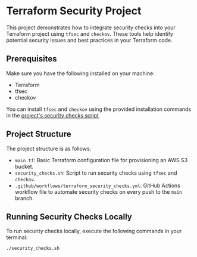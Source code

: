 # Terraform Security Project

This project demonstrates how to integrate security checks into your Terraform project using `tfsec` and `checkov`. These tools help identify potential security issues and best practices in your Terraform code.

## Prerequisites

Make sure you have the following installed on your machine:

- Terraform
- tfsec
- checkov

You can install `tfsec` and `checkov` using the provided installation commands in the [project's security checks script](security_checks.sh).

## Project Structure

The project structure is as follows:

- `main.tf`: Basic Terraform configuration file for provisioning an AWS S3 bucket.
- `security_checks.sh`: Script to run security checks using `tfsec` and `checkov`.
- `.github/workflows/terraform_security_checks.yml`: GitHub Actions workflow file to automate security checks on every push to the `main` branch.

## Running Security Checks Locally

To run security checks locally, execute the following commands in your terminal:

```bash
./security_checks.sh
